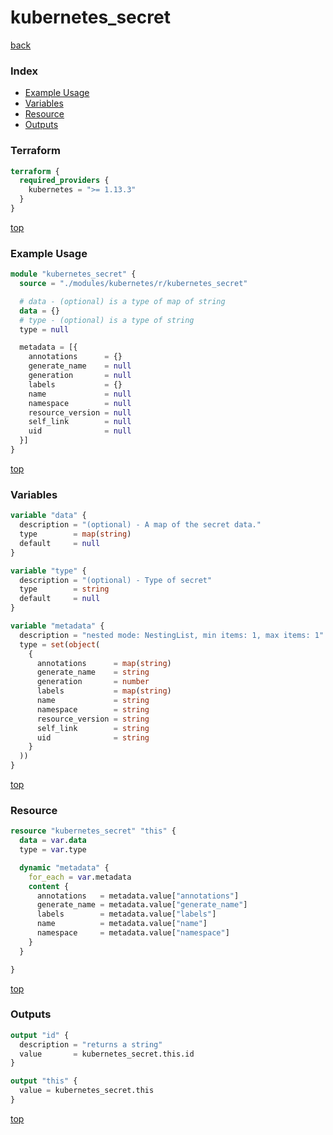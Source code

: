 # kubernetes_secret

[back](../kubernetes.md)

### Index

- [Example Usage](#example-usage)
- [Variables](#variables)
- [Resource](#resource)
- [Outputs](#outputs)

### Terraform

```terraform
terraform {
  required_providers {
    kubernetes = ">= 1.13.3"
  }
}
```

[top](#index)

### Example Usage

```terraform
module "kubernetes_secret" {
  source = "./modules/kubernetes/r/kubernetes_secret"

  # data - (optional) is a type of map of string
  data = {}
  # type - (optional) is a type of string
  type = null

  metadata = [{
    annotations      = {}
    generate_name    = null
    generation       = null
    labels           = {}
    name             = null
    namespace        = null
    resource_version = null
    self_link        = null
    uid              = null
  }]
}
```

[top](#index)

### Variables

```terraform
variable "data" {
  description = "(optional) - A map of the secret data."
  type        = map(string)
  default     = null
}

variable "type" {
  description = "(optional) - Type of secret"
  type        = string
  default     = null
}

variable "metadata" {
  description = "nested mode: NestingList, min items: 1, max items: 1"
  type = set(object(
    {
      annotations      = map(string)
      generate_name    = string
      generation       = number
      labels           = map(string)
      name             = string
      namespace        = string
      resource_version = string
      self_link        = string
      uid              = string
    }
  ))
}
```

[top](#index)

### Resource

```terraform
resource "kubernetes_secret" "this" {
  data = var.data
  type = var.type

  dynamic "metadata" {
    for_each = var.metadata
    content {
      annotations   = metadata.value["annotations"]
      generate_name = metadata.value["generate_name"]
      labels        = metadata.value["labels"]
      name          = metadata.value["name"]
      namespace     = metadata.value["namespace"]
    }
  }

}
```

[top](#index)

### Outputs

```terraform
output "id" {
  description = "returns a string"
  value       = kubernetes_secret.this.id
}

output "this" {
  value = kubernetes_secret.this
}
```

[top](#index)